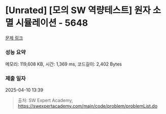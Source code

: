 # [Unrated] [모의 SW 역량테스트] 원자 소멸 시뮬레이션 - 5648 

[문제 링크](https://swexpertacademy.com/main/code/problem/problemDetail.do?contestProbId=AWXRFInKex8DFAUo) 

### 성능 요약

메모리: 119,608 KB, 시간: 1,369 ms, 코드길이: 2,402 Bytes

### 제출 일자

2025-04-10 13:39



> 출처: SW Expert Academy, https://swexpertacademy.com/main/code/problem/problemList.do